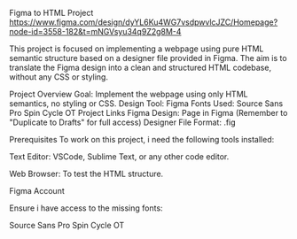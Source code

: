 Figma to HTML Project
https://www.figma.com/design/dyYL6Ku4WG7vsdpwvlcJZC/Homepage?node-id=3558-182&t=mNGVsyu34q9Z2g8M-4

This project is focused on implementing a webpage using pure HTML semantic structure based on a designer file provided in Figma. The aim is to translate the Figma design into a clean and structured HTML codebase, without any CSS or styling.

Project Overview
Goal: Implement the webpage using only HTML semantics, no styling or CSS.
Design Tool: Figma
Fonts Used:
Source Sans Pro
Spin Cycle OT
Project Links
Figma Design: Page in Figma (Remember to "Duplicate to Drafts" for full access)
Designer File Format: .fig

Prerequisites
To work on this project, i need the following tools installed:

Text Editor: VSCode, Sublime Text, or any other code editor.

Web Browser: To test the HTML structure.

Figma Account

Ensure i have access to the missing fonts:

Source Sans Pro
Spin Cycle OT